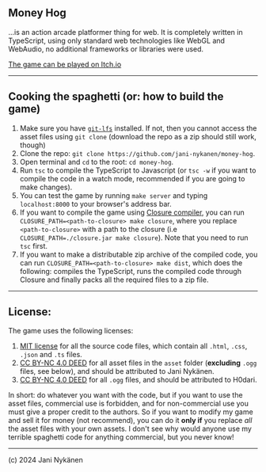 ## Money Hog

...is an action arcade platformer thing for web. It is completely written in TypeScript, using only standard web technologies like WebGL and WebAudio, no additional frameworks or libraries were used.

[The game can be played on Itch.io](https://jani-nykanen.itch.io/money-hog)


-----


## Cooking the spaghetti (or: how to build the game)

1. Make sure you have [`git-lfs`](https://git-lfs.com/) installed. If not, then you cannot access the asset files using `git clone` (download the repo as a zip should still work, though)
2. Clone the repo: `git clone https://github.com/jani-nykanen/money-hog`.
3. Open terminal and `cd` to the root: `cd money-hog`.
4. Run `tsc` to compile the TypeScript to Javascript (or `tsc -w` if you want to compile the code in a watch mode, recommended if you are going to make changes).
5. You can test the game by running `make server` and typing `localhost:8000` to your browser's address bar.
6. If you want to compile the game using [Closure compiler](https://developers.google.com/closure/compiler), you can run  `CLOSURE_PATH=<path-to-closure> make closure`, where you replace `<path-to-closure>` with a path to the closure (i.e `CLOSURE_PATH=./closure.jar make closure`). Note that you need to run `tsc` first.
7. If you want to make a distributable zip archive of the compiled code, you can run `CLOSURE_PATH=<path-to-closure> make dist`, which does the following: compiles the TypeScript, runs the compiled code through Closure and finally packs all the required files to a zip file. 


-----


## License:

The game uses the following licenses:
1. [MIT license](https://opensource.org/license/mit) for all the source code files, which contain all `.html`, `.css`, `.json` and `.ts` files.
2. [CC BY-NC 4.0 DEED](https://creativecommons.org/licenses/by-nc/4.0/deed.en) for all asset files in the `asset` folder (**excluding** `.ogg` files, see below), and should be attributed to Jani Nykänen.
3. [CC BY-NC 4.0 DEED](https://creativecommons.org/licenses/by-nc/4.0/deed.en) for all `.ogg` files, and should be attributed to H0dari.

In short: do whatever you want with the code, but if you want to use the asset files, commercial use is forbidden, and for non-commercial use you must give a proper credit to the authors. So if you want to modify my game and sell it for money (not recommend), you can do it **only if** you replace *all* the asset files with your own assets. I don't see why would anyone use my terrible spaghetti code for anything commercial, but you never know!


-----

(c) 2024 Jani Nykänen

